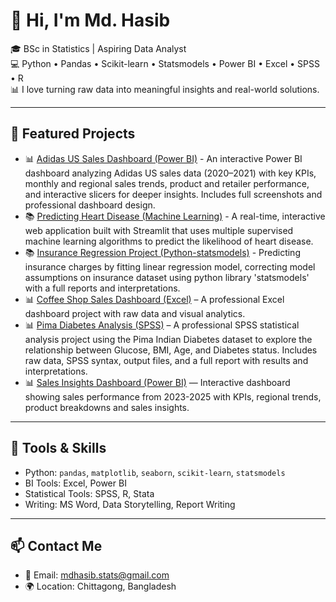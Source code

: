 # 👋 Hi, I'm Md. Hasib

🎓 BSc in Statistics | Aspiring Data Analyst  
💻 Python • Pandas • Scikit-learn • Statsmodels • Power BI • Excel • SPSS • R  
📊 I love turning raw data into meaningful insights and real-world solutions.

---

## 🚀 Featured Projects
- 📊 [Adidas US Sales Dashboard (Power BI)](https://github.com/mdhasibstats/Adidas-US-Sales-Dashboard) - An interactive Power BI dashboard analyzing Adidas US sales data (2020–2021) with key KPIs, monthly and regional sales trends, product and retailer performance, and interactive slicers for deeper insights. Includes full screenshots and professional dashboard design.
- 📚 [Predicting Heart Disease (Machine Learning)](https://github.com/mdhasibstats/heart-disease-ml-project) - A real-time, interactive web application built with Streamlit that uses multiple supervised machine learning algorithms to predict the likelihood of heart disease.
- 📚 [Insurance Regression Project (Python-statsmodels)](https://github.com/mdhasibstats/insurance-charges-modeling-with-statsmodels) - Predicting insurance charges by fitting linear regression model, correcting model assumptions on insurance dataset using python library 'statsmodels' with a full reports and interpretations.
- 📊 [Coffee Shop Sales Dashboard (Excel)](https://github.com/mdhasibstats/coffee-shop-dashboard) – A professional Excel dashboard project with raw data and visual analytics.
- 📊 [Pima Diabetes Analysis (SPSS)](https://github.com/mdhasibstats/pima-diabetes-spss-analysis) – A professional SPSS statistical analysis project using the Pima Indian Diabetes dataset to explore the relationship between Glucose, BMI, Age, and Diabetes status. Includes raw data, SPSS syntax, output files, and a full report with results and interpretations.
- 📊 [Sales Insights Dashboard (Power BI)](https://github.com/mdhasibstats/sales-dashboard-powerbi) — Interactive dashboard showing sales performance from 2023-2025 with KPIs, regional trends, product breakdowns and sales insights. 

---

## 🧠 Tools & Skills

- Python: `pandas`, `matplotlib`, `seaborn`, `scikit-learn`, `statsmodels`
- BI Tools: Excel, Power BI
- Statistical Tools: SPSS, R, Stata
- Writing: MS Word, Data Storytelling, Report Writing

---

## 📫 Contact Me

- 📧 Email: mdhasib.stats@gmail.com  
- 🌍 Location: Chittagong, Bangladesh  


<!--
**mdhasibstats/mdhasibstats** is a ✨ _special_ ✨ repository because its `README.md` (this file) appears on your GitHub profile.

Here are some ideas to get you started:

- 🔭 I’m currently working on ...
- 🌱 I’m currently learning ...
- 👯 I’m looking to collaborate on ...
- 🤔 I’m looking for help with ...
- 💬 Ask me about ...
- 📫 How to reach me: ...
- 😄 Pronouns: ...
- ⚡ Fun fact: ...
-->
